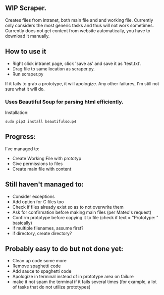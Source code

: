 ## WIP Scraper.

Creates files from intranet, both main file and and working file. Currently only considers the most generic tasks and thus will not work sometimes.
Currently does not get content from website automatically, you have to download it manually.

## How to use it
- Right click intranet page, click 'save as' and save it as 'test.txt'. 
- Drag file to same location as scraper.py.
- Run scraper.py

If it fails to grab a prototype, it will apologize.
Any other failures, I'm still not sure what it will do.

### Uses Beautiful Soup for parsing html efficiently. 
Installation: 

`sudo pip3 install beautifulsoup4`

## Progress:
I've managed to:

- Create Working File with prototyp
- Give permissions to files
- Create main file with content

## Still haven't managed to:
- Consider exceptions
- Add option for C files too
- Check if files already exist so as to not overwrite them
- Ask for confirmation before making main files (per Mateo's request)
- Confirm prototype before copying it to file (check if text = "Prototype: " basically)
- if multiple filenames, assume first?
- if directory, create directory?

## Probably easy to do but not done yet:
- Clean up code some more
- Remove spaghetti code
- Add sauce to spaghetti code
- Apologize in terminal instead of in prototype area on failure
- make it not spam the terminal if it fails several times (for example, a lot of tasks that do not utilize prototypes)
